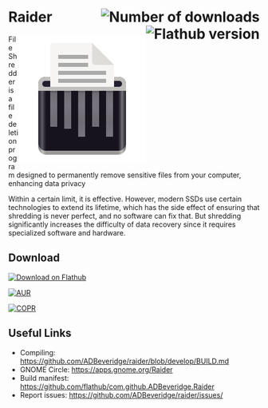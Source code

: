# Raider <img align="right" alt="Number of downloads" src="https://img.shields.io/flathub/downloads/com.github.ADBeveridge.Raider?style=flat-square">  <img align="right" alt="Flathub version" src="https://img.shields.io/flathub/v/com.github.ADBeveridge.Raider"/>

<img align="right" alt="Raider Logo" src="./data/icons/hicolor/scalable/apps/com.github.ADBeveridge.Raider.svg" />

File Shredder is a file deletion program designed to permanently remove sensitive files from your computer, enhancing data privacy

Within a certain limit, it is effective. However, modern SSDs use certain technologies to extend its lifetime, which has the side effect of ensuring that shredding is never perfect, and no software can fix that. But shredding significantly increases the difficulty of data recovery since it requires specialized software and hardware.

## Download


<a href='https://flathub.org/apps/details/com.github.ADBeveridge.Raider'><img alt='Download on Flathub' src='https://flathub.org/api/badge?svg&locale=en'/></a>

<a href="https://archlinux.org/packages/extra/x86_64/raider/"><img alt="AUR" src="https://img.shields.io/archlinux/v/extra/x86_64/raider?style=for-the-badge&logo=archlinux"></a> 

<a href='https://copr.fedorainfracloud.org/coprs/0xmrtt/raider/package/raider/'><img alt="COPR" src='https://img.shields.io/badge/COPR-1.2.2-blue?style=for-the-badge&logo=fedora'></a>

## Useful Links

*   Compiling: <https://github.com/ADBeveridge/raider/blob/develop/BUILD.md>
*   GNOME Circle: <https://apps.gnome.org/Raider>
*   Build manifest: <https://github.com/flathub/com.github.ADBeveridge.Raider>
*   Report issues: <https://github.com/ADBeveridge/raider/issues/>
